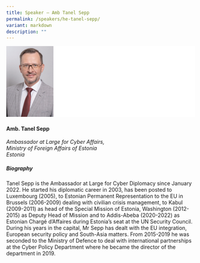 ```yaml
---
title: Speaker – Amb Tanel Sepp
permalink: /speakers/he-tanel-sepp/
variant: markdown
description: ""
---
```

![](/images/2024%20speakers/Tanel_Sepp.png)
#### **Amb. Tanel Sepp**

*Ambassador at Large for Cyber Affairs, <br> Ministry of Foreign Affairs of Estonia <br> Estonia*

##### **Biography**
Tanel Sepp is the Ambassador at Large for Cyber Diplomacy since January 2022. He started his diplomatic career in 2003, has been posted to Luxembourg (2005), to Estonian Permanent Representation to the EU in Brussels (2006-2009) dealing with civilian crisis management, to Kabul (2009-2011) as head of the Special Mission of Estonia, Washington (2012-2015) as Deputy Head of Mission and to Addis-Abeba (2020-2022) as Estonian Chargé d’Affaires during Estonia’s seat at the UN Security Council. During his years in the capital, Mr Sepp has dealt with the EU integration, European security policy and South-Asia matters. From 2015-2019 he was seconded to the Ministry of Defence to deal with international partnerships at the Cyber Policy Department where he became the director of the department in 2019.